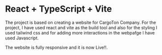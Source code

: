 # React + TypeScript + Vite

The project is based on creating a website for CargoTon Company. For the project,
I have used react and vite as the build tool and also for the styling I used tailwind css and for adding more interactions in the webpafge I have used Javascript.

The website is fully responsive and it is now Live!!.